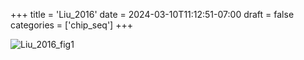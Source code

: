 +++
title = 'Liu_2016'
date = 2024-03-10T11:12:51-07:00
draft = false
categories = ['chip_seq']
+++

![Liu_2016_fig1](/directory/images/Liu_2016_f1.jpeg)

